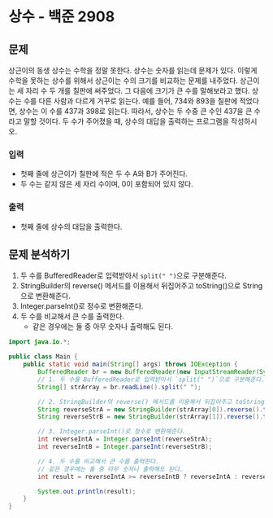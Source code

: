 # 상수 - 백준 2908
## 문제
상근이의 동생 상수는 수학을 정말 못한다. 상수는 숫자를 읽는데 문제가 있다. 이렇게 수학을 못하는 상수를 위해서 상근이는 수의 크기를 비교하는 문제를 내주었다. 상근이는 세 자리 수 두 개를 칠판에 써주었다. 그 다음에 크기가 큰 수를 말해보라고 했다.
상수는 수를 다른 사람과 다르게 거꾸로 읽는다. 예를 들어, 734와 893을 칠판에 적었다면, 상수는 이 수를 437과 398로 읽는다. 따라서, 상수는 두 수중 큰 수인 437을 큰 수라고 말할 것이다.
두 수가 주어졌을 때, 상수의 대답을 출력하는 프로그램을 작성하시오.

### 입력
- 첫째 줄에 상근이가 칠판에 적은 두 수 A와 B가 주어진다.
- 두 수는 같지 않은 세 자리 수이며, 0이 포함되어 있지 않다.
### 출력
- 첫째 줄에 상수의 대답을 출력한다.

## 문제 분석하기
1. 두 수를 BufferedReader로 입력받아서 `split(" ")`으로 구분해준다.
2. StringBuilder의 reverse() 메서드를 이용해서 뒤집어주고 toString()으로 String으로 변환해준다.
3. Integer.parseInt()로 정수로 변환해준다.
4. 두 수를 비교해서 큰 수를 출력한다.
	- 같은 경우에는 둘 중 아무 숫자나 출력해도 된다.

```java
import java.io.*;

public class Main {
	public static void main(String[] args) throws IOException {
		BufferedReader br = new BufferedReader(new InputStreamReader(System.in));
		// 1. 두 수를 BufferedReader로 입력받아서 `split(" ")`으로 구분해준다.
		String[] strArray = br.readLine().split(" ");

		// 2. StringBuilder의 reverse() 메서드를 이용해서 뒤집어주고 toString()으로 String으로 변환해준다.
		String reverseStrA = new StringBuilder(strArray[0]).reverse().toString();
		String reverseStrB = new StringBuilder(strArray[1]).reverse().toString();

		// 3. Integer.parseInt()로 정수로 변환해준다.
		int reverseIntA = Integer.parseInt(reverseStrA);
		int reverseIntB = Integer.parseInt(reverseStrB);

		// 4. 두 수를 비교해서 큰 수를 출력한다.
		// 같은 경우에는 둘 중 아무 숫자나 출력해도 된다.
		int result = reverseIntA >= reverseIntB ? reverseIntA : reverseIntB;

		System.out.println(result);
	}
}
```